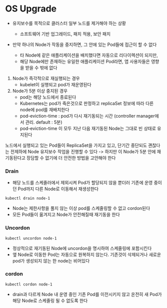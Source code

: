 # OS Upgrade

- 유지보수를 목적으로 클러스터 일부 노드를 제거해야 하는 상황
    - 소프트웨어 기반 업그레이드, 패치 적용, 보안 패치
    

- 만약 하나의 Node가 작동을 중지하면, 그 안에 있는 Pod들에 접근이 할 수 없다
    - 타 Node에 같은 애플리케이션을 배치했다면 자동으로 리다이렉션이 되지만,
    - 해당 Node에만 존재하는 유일한 애플리케이션 Pod라면, 앱 사용자들은 영향을 받을 수 밖에 없다

1. Node가 즉각적으로 재실행되는 경우
    - kubelet이 실행되고 pod가 재운영된다
2. Node가 5분 이상 중지된 경우
    - pod는 해당 노드에서 종료된다
    - Kubernetes는 pod가 죽은것으로 판정하고 replicaSet 정보에 따라 다른 node에 pod를 재배치한다
    - pod-eviction-time : pod가 다시 재기동되는 시간 (controller manager에서 관리. default : 5분) 
    - pod-eviction-time 이 모두 지난 다음 재기동된 Node는 그대로 빈 상태로 유지된다


노드에서 실행되고 있는 Pod들이 ReplicaSet을 가지고 있고, 단기간 중단되도 괜찮다는 전제하에 
Node 유지보수 작업을 진행할 수 있다 
-> 하지만 이 Node가 5분 안에 재기동된다고 장담할 수 없기에 더 안전한 방법을 고안해야 한다 

### Drain
- 해당 노드를 스케줄러에서 제외시켜 Pod가 할당되지 않을 뿐더러 기존에 운영 중이던 Pod까지 다른 Node로 이동해서 재생성한다

```shell
kubectl drain node-1
```

- Node는 제한사항을 풀지 않는 이상 pod를 스케줄링할 수 없고 cordon된다
- 모든 Pod들이 옮겨지고 Node가 안전해질때 재기동을 한다

### Uncordon

```shell
kubectl uncordon node-1
```

- 정상적으로 재기동된 Node에 uncordon을 명시하여 스케줄링에 포함시킨다
- 옆 Node로 이동한 Pod는 자동으로 원복하지 않는다. 기존것이 삭제되거나 새로운 pod가 생성되지 않는 한 node는 비어있다

### cordon

```shell
kubectl cordon node-1
```
- drain과 다르게 Node 내 운영 중인 기존 Pod를 이전시키지 않고 온전히 새 Pod가 해당 Node로 스케줄링 될 수 없도록 한다